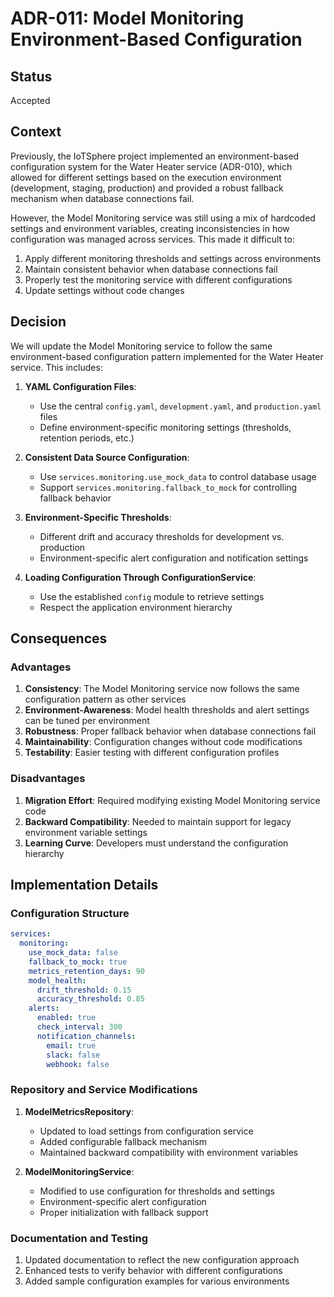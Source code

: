 # ADR-011: Model Monitoring Environment-Based Configuration

## Status

Accepted

## Context

Previously, the IoTSphere project implemented an environment-based configuration system for the Water Heater service (ADR-010), which allowed for different settings based on the execution environment (development, staging, production) and provided a robust fallback mechanism when database connections fail.

However, the Model Monitoring service was still using a mix of hardcoded settings and environment variables, creating inconsistencies in how configuration was managed across services. This made it difficult to:

1. Apply different monitoring thresholds and settings across environments
2. Maintain consistent behavior when database connections fail
3. Properly test the monitoring service with different configurations
4. Update settings without code changes

## Decision

We will update the Model Monitoring service to follow the same environment-based configuration pattern implemented for the Water Heater service. This includes:

1. **YAML Configuration Files**:
   - Use the central `config.yaml`, `development.yaml`, and `production.yaml` files
   - Define environment-specific monitoring settings (thresholds, retention periods, etc.)

2. **Consistent Data Source Configuration**:
   - Use `services.monitoring.use_mock_data` to control database usage
   - Support `services.monitoring.fallback_to_mock` for controlling fallback behavior

3. **Environment-Specific Thresholds**:
   - Different drift and accuracy thresholds for development vs. production
   - Environment-specific alert configuration and notification settings

4. **Loading Configuration Through ConfigurationService**:
   - Use the established `config` module to retrieve settings
   - Respect the application environment hierarchy

## Consequences

### Advantages

1. **Consistency**: The Model Monitoring service now follows the same configuration pattern as other services
2. **Environment-Awareness**: Model health thresholds and alert settings can be tuned per environment
3. **Robustness**: Proper fallback behavior when database connections fail
4. **Maintainability**: Configuration changes without code modifications
5. **Testability**: Easier testing with different configuration profiles

### Disadvantages

1. **Migration Effort**: Required modifying existing Model Monitoring service code
2. **Backward Compatibility**: Needed to maintain support for legacy environment variable settings
3. **Learning Curve**: Developers must understand the configuration hierarchy

## Implementation Details

### Configuration Structure

```yaml
services:
  monitoring:
    use_mock_data: false
    fallback_to_mock: true
    metrics_retention_days: 90
    model_health:
      drift_threshold: 0.15
      accuracy_threshold: 0.85
    alerts:
      enabled: true
      check_interval: 300
      notification_channels:
        email: true
        slack: false
        webhook: false
```

### Repository and Service Modifications

1. **ModelMetricsRepository**:
   - Updated to load settings from configuration service
   - Added configurable fallback mechanism
   - Maintained backward compatibility with environment variables

2. **ModelMonitoringService**:
   - Modified to use configuration for thresholds and settings
   - Environment-specific alert configuration
   - Proper initialization with fallback support

### Documentation and Testing

1. Updated documentation to reflect the new configuration approach
2. Enhanced tests to verify behavior with different configurations
3. Added sample configuration examples for various environments
